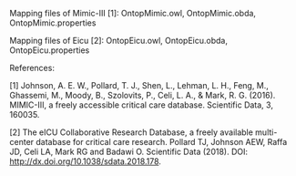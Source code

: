 Mapping files of Mimic-III [1]: OntopMimic.owl, OntopMimic.obda, OntopMimic.properties

Mapping files of Eicu [2]: OntopEicu.owl, OntopEicu.obda, OntopEicu.properties



References:

[1] Johnson, A. E. W., Pollard, T. J., Shen, L., Lehman, L. H., Feng, M., Ghassemi, M., Moody, B., Szolovits, P., Celi, L. A., & Mark, R. G. (2016). MIMIC-III, a freely accessible critical care database. Scientific Data, 3, 160035.

[2] The eICU Collaborative Research Database, a freely available multi-center database for critical care research. Pollard TJ, Johnson AEW, Raffa JD, Celi LA, Mark RG and Badawi O. Scientific Data (2018). DOI: http://dx.doi.org/10.1038/sdata.2018.178.
